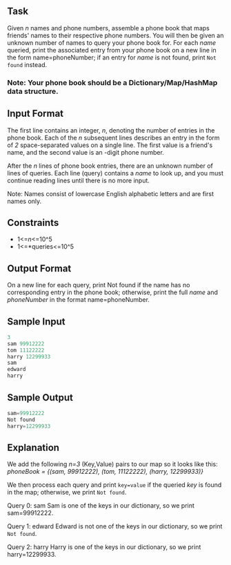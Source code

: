 ## Task
Given *n* names and phone numbers, assemble a phone book that maps friends' names to their respective phone numbers. You will then be given an unknown number of names to query your phone book for. For each *name* queried, print the associated entry from your phone book on a new line in the form name=phoneNumber; if an entry for *name* is not found, print `Not found` instead.

### Note: Your phone book should be a Dictionary/Map/HashMap data structure.

## Input Format

The first line contains an integer, *n*, denoting the number of entries in the phone book.
Each of the *n* subsequent lines describes an entry in the form of *2* space-separated values on a single line. The first value is a friend's name, and the second value is an -digit phone number.

After the *n* lines of phone book entries, there are an unknown number of lines of queries. Each line (query) contains a *name* to look up, and you must continue reading lines until there is no more input.

Note: Names consist of lowercase English alphabetic letters and are first names only.

## Constraints
* 1<=*n*<=10^5
* 1<=*queries<=10^5
## Output Format

On a new line for each query, print Not found if the name has no corresponding entry in the phone book; otherwise, print the full *name* and *phoneNumber* in the format name=phoneNumber.

## Sample Input
```javascript
3
sam 99912222
tom 11122222
harry 12299933
sam
edward
harry
```
## Sample Output
```javascript
sam=99912222
Not found
harry=12299933
```
## Explanation

We add the following *n=3* (Key,Value) pairs to our map so it looks like this:
*phoneBook = {(sam, 99912222), (tom, 11122222), (harry, 12299933)}*

We then process each query and print `key=value` if the queried *key* is found in the map; otherwise, we print `Not found`.

Query 0: sam
Sam is one of the keys in our dictionary, so we print sam=99912222.

Query 1: edward
Edward is not one of the keys in our dictionary, so we print `Not found`.

Query 2: harry
Harry is one of the keys in our dictionary, so we print harry=12299933.
